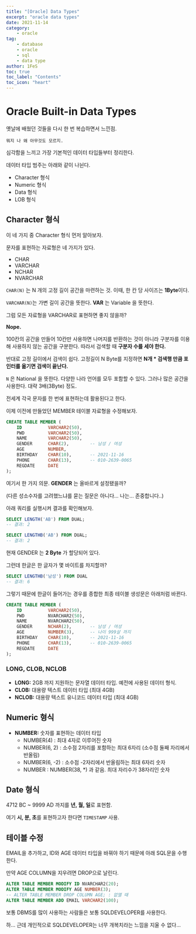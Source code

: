```yaml
---
title: "[Oracle] Data Types"
excerpt: "oracle data types"
date: 2021-11-14
category:
    - oracle
tag:
    - database
    - oracle
    - sql
    - data type
author: 1FeS
toc: true
toc_label: "Contents"
toc_icon: "heart"
---
```


# Oracle Built-in Data Types

옛날에 배웠던 것들을 다시 한 번 복습하면서 느낀점.

`뭐지 나 왜 아무것도 모르지.`

심각함을 느끼고 가장 기본적인 데이터 타입들부터 정리한다.

데이터 타입 범주는 아래와 같이 나뉜다.

- Character 형식
- Numeric 형식
- Data 형식
- LOB 형식

## Character 형식

이 네 가지 중 Character 형식 먼저 알아보자.

문자를 표현하는 자료형은 네 가지가 있다.

- CHAR
- VARCHAR
- NCHAR
- NVARCHAR

`CHAR(N)` 는 N 개의 고정 길이 공간을 마련하는 것. 이때, 한 칸 당 사이즈는 **1Byte**이다.

`VARCHAR(N)`는 가변 길이 공간을 뜻한다. **VAR** 는 Variable 을 뜻한다.

그럼 모든 자료형을 VARCHAR로 표현하면 좋지 않을까? 

**Nope.**

100칸의 공간을 만들어 10칸만 사용하면 나머지를 반환하는 것이 아니라 구분자를 이용해 사용하지 않는 공간을 구분한다. 따라서 검색할 때 **구분자 수를 세야 한다.**

반대로 고정 길이에서 검색이 쉽다. 고정길이 N Byte를 지정하면 **N개 * 검색행 만큼 포인터를 옮기면 검색이 끝난다.**

`N` 은 National 을 뜻한다. 다양한 나라 언어를 모두 포함할 수 있다. 그러나 많은 공간을 사용한다. 대략 3배(3Byte) 정도.

전세계 각국 문자를 한 번에 표현하는데 활용된다고 한다.

이제 이전에 만들었던 MEMBER 테이블 자료형을 수정해보자.

```sql
CREATE TABLE MEMBER (
    ID          VARCHAR2(50),
    PWD         VARCHAR2(50),
    NAME        VARCHAR2(50),
    GENDER      CHAR(2),        -- 남성 / 여성
    AGE         NUMBER,             
    BIRTHDAY    CHAR(10),       -- 2021-11-16
    PHONE       CHAR(13),       -- 010-2639-0065
    REGDATE     DATE
);
```

여기서 한 가지 의문. **GENDER** 는 올바르게 설정됐을까? 

(다른 성소수자를 고려했느냐를 묻는 질문은 아니다... 나는... 존중합니다..)

아래 쿼리를 실행시켜 결과를 확인해보자.

```sql
SELECT LENGTH('AB') FROM DUAL;
-- 결과: 2

SELECT LENGTHB('AB') FROM DUAL;
-- 결과: 2
```

현재 GENDER 는 **2 Byte** 가 할당되어 있다.

그런데 한글은 한 글자가 몇 바이트를 차지할까?

```sql
SELECT LENGTHB('남성') FROM DUAL
-- 결과: 6
```

그렇기 때문에 한글이 들어가는 경우를 종합한 최종 테이블 생성문은 아래처럼 바뀐다.

```sql
CREATE TABLE MEMBER (
    ID          VARCHAR2(50),
    PWD         NVARCHAR2(50),
    NAME        NVARCHAR2(50),
    GENDER      NCHAR(2),       -- 남성 / 여성
    AGE         NUMBER(3),      -- 나이 999살 까지            
    BIRTHDAY    CHAR(10),       -- 2021-11-16
    PHONE       CHAR(13),       -- 010-2639-0065
    REGDATE     DATE
);
```

### LONG, CLOB, NCLOB

- **LONG:** 2GB 까지 지원하는 문자열 데이터 타입. 예전에 사용된 데이터 형식.
- **CLOB:** 대용량 텍스트 데이터 타입 (최대 4GB)
- **NCLOB:** 대용량 텍스트 유니코드 데이터 타입 (최대 4GB)

## Numeric 형식

- **NUMBER:** 숫자를 표현하는 데이터 타입
  - NUMBER(4) : 최대 4자로 이루어진 숫자
  - NUMBER(6, 2) : 소수점 2자리를 포함하는 최대 6자리 (소수점 둘째 자리에서 반올림)
  - NUMBER(6, -2) : 소수점 -2자리에서 반올림하는 최대 6자리 숫자
  - NUMBER : NUMBER(38, *) 과 같음. 최대 자리수가 38자리인 숫자

## Date 형식

4712 BC ~ 9999 AD 까지를 **년, 월, 일**로 표현함.

여기 **시, 분, 초**를 표현하고자 한다면 `TIMESTAMP` 사용.

## 테이블 수정

EMAIL을 추가하고, ID와 AGE 데이터 타입을 바꿔야 하기 때문에 아래 SQL문을 수행한다.

만약 AGE COLUMN을 지우려면 DROP으로 날린다. 

```sql
ALTER TABLE MEMBER MODIFY ID NVARCHAR2(20);
ALTER TABLE MEMBER MODIFY AGE NUMBER(3);
-- ALTER TABLE MEMBER DROP COLUMN AGE; : 없앨 때
ALTER TABLE MEMBER ADD EMAIL VARCHAR2(100);
```

보통 DBMS를 많이 사용하는 사람들은 보통 SQLDEVELOPER를 사용한다.

하... 근데 개인적으로 SQLDEVELOPER는 너무 개복치라는 느낌을 지울 수 없다...